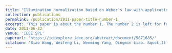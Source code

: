 ```yaml
---
title: "Illumination normalization based on Weber's law with application to face recognition"
collection: publications
permalink: /publication/2011-paper-title-number-1
excerpt: 'This paper is about the number 1. The number 2 is left for future work.'
date: 2011-06-22
venue: 'IEEE SPL'
paperurl: 'https://ieeexplore.ieee.org/abstract/document/5871685/'
citation: 'Biao Wang, Weifeng Li, Wenming Yang, Qingmin Liao. &quot;Illumination normalization based on Weber's law with application to face recognition. &quot; <i>IEEE SPL</i>. 2011.'
---
```


